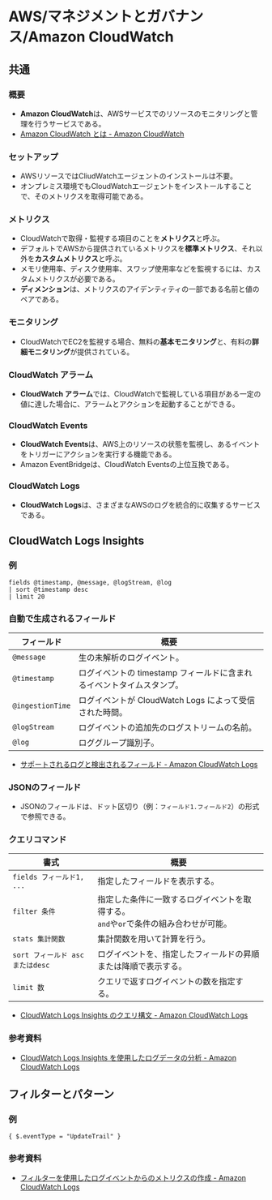# AWS/マネジメントとガバナンス/Amazon CloudWatch

## 共通

### 概要

- **Amazon CloudWatch**は、AWSサービスでのリソースのモニタリングと管理を行うサービスである。
- [Amazon CloudWatch とは - Amazon CloudWatch](https://docs.aws.amazon.com/ja_jp/AmazonCloudWatch/latest/monitoring/WhatIsCloudWatch.html)

### セットアップ

- AWSリソースではCliudWatchエージェントのインストールは不要。
- オンプレミス環境でもCloudWatchエージェントをインストールすることで、そのメトリクスを取得可能である。

### メトリクス

- CloudWatchで取得・監視する項目のことを**メトリクス**と呼ぶ。
- デフォルトでAWSから提供されているメトリクスを**標準メトリクス**、それ以外を**カスタムメトリクス**と呼ぶ。
- メモリ使用率、ディスク使用率、スワップ使用率などを監視するには、カスタムメトリクスが必要である。
- **ディメンション**は、メトリクスのアイデンティティの一部である名前と値のペアである。

### モニタリング

- CloudWatchでEC2を監視する場合、無料の**基本モニタリング**と、有料の**詳細モニタリング**が提供されている。

### CloudWatch アラーム

- **CloudWatch アラーム**では、CloudWatchで監視している項目がある一定の値に達した場合に、アラームとアクションを起動することができる。

### CloudWatch Events

- **CloudWatch Events**は、AWS上のリソースの状態を監視し、あるイベントをトリガーにアクションを実行する機能である。
- Amazon EventBridgeは、CloudWatch Eventsの上位互換である。

### CloudWatch Logs

- **CloudWatch Logs**は、さまざまなAWSのログを統合的に収集するサービスである。

## CloudWatch Logs Insights

### 例

```text
fields @timestamp, @message, @logStream, @log
| sort @timestamp desc
| limit 20
```

### 自動で生成されるフィールド

| フィールド       | 概要                                                         |
| ---------------- | ------------------------------------------------------------ |
| `@message`       | 生の未解析のログイベント。                                   |
| `@timestamp`     | ログイベントの timestamp フィールドに含まれるイベントタイムスタンプ。 |
| `@ingestionTime` | ログイベントが CloudWatch Logs によって受信された時間。      |
| `@logStream`     | ログイベントの追加先のログストリームの名前。                 |
| `@log`           | ロググループ識別子。                                         |

- [サポートされるログと検出されるフィールド - Amazon CloudWatch Logs](https://docs.aws.amazon.com/ja_jp/AmazonCloudWatch/latest/logs/CWL_AnalyzeLogData-discoverable-fields.html)

### JSONのフィールド

- JSONのフィールドは、ドット区切り（例：`フィールド1.フィールド2`）の形式で参照できる。

### クエリコマンド

| 書式                            | 概要                                                         |
| ------------------------------- | ------------------------------------------------------------ |
| `fields フィールド1, ...`       | 指定したフィールドを表示する。                               |
| `filter 条件`                   | 指定した条件に一致するログイベントを取得する。<br />`and`や`or`で条件の組み合わせが可能。 |
| `stats 集計関数`                | 集計関数を用いて計算を行う。                                 |
| `sort フィールド ascまたはdesc` | ログイベントを、指定したフィールドの昇順または降順で表示する。 |
| `limit 数`                      | クエリで返すログイベントの数を指定する。                     |

- [CloudWatch Logs Insights のクエリ構文 - Amazon CloudWatch Logs](https://docs.aws.amazon.com/ja_jp/AmazonCloudWatch/latest/logs/CWL_QuerySyntax.html)

### 参考資料

- [CloudWatch Logs Insights を使用したログデータの分析 - Amazon CloudWatch Logs](https://docs.aws.amazon.com/ja_jp/AmazonCloudWatch/latest/logs/AnalyzingLogData.html)

## フィルターとパターン

### 例

```text
{ $.eventType = "UpdateTrail" }
```

### 参考資料

- [フィルターを使用したログイベントからのメトリクスの作成 - Amazon CloudWatch Logs](https://docs.aws.amazon.com/ja_jp/AmazonCloudWatch/latest/logs/MonitoringLogData.html)
